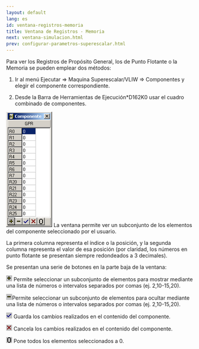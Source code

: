 ```yaml
---
layout: default
lang: es
id: ventana-registros-memoria
title: Ventana de Registros - Memoria
next: ventana-simulacion.html
prev: configurar-parametros-superescalar.html
---
```



Para ver los Registros de Propósito General, los de Punto Flotante o la Memoria se pueden emplear dos métodos:

1. Ir al menú Ejecutar => Maquina Superescalar/VLIW => Componentes y elegir el componente correspondiente.

2. Desde la Barra de Herramientas de Ejecución*D162K0 usar el cuadro combinado de componentes.


![Ventana registro](imgs/bm19.png)
La ventana permite ver un subconjunto de los elementos del componente seleccionado por el usuario.

La primera columna representa el índice o la posición, y la segunda columna representa el valor de esa posición (por claridad, los números en punto flotante se presentan siempre redondeados a 3 decimales).

Se presentan una serie de botones en la parte baja de la ventana:

![Ventana registro](imgs/bm20_result.png) Permite seleccionar un subconjunto de elementos para mostrar mediante una lista de números o intervalos separados por comas (ej. 2,10-15,20).

![Ventana registro](imgs/bm21_result.png)Permite seleccionar un subconjunto de elementos para ocultar mediante una lista de números o intervalos separados por comas (ej. 2,10-15,20).

![Ventana registro](imgs/bm22_result.png) Guarda los cambios realizados en el contenido del componente.

![Ventana registro](imgs/bm23_result.png) Cancela los cambios realizados en el contenido del componente.

![Ventana registro](imgs/bm24_result.png) Pone todos los elementos seleccionados a 0.
